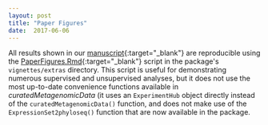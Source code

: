 ```yaml
---
layout: post
title: "Paper Figures"
date:  2017-06-06
---
```


All results shown in our [manuscript](http://biorxiv.org/content/early/2017/01/27/103085){:target="_blank"} are reproducible using the [PaperFigures.Rmd](https://github.com/waldronlab/curatedMetagenomicData/tree/master/vignettes/extras){:target="_blank"} script in the package's `vignettes/extras` directory. This script is useful for demonstrating numerous supervised and unsupervised analyses, but it does not use the most up-to-date convenience functions available in *curatedMetagenomicData* (it uses an `ExperimentHub` object directly instead of the `curatedMetagenomicData()` function, and does not make use of the `ExpressionSet2phyloseq()` function that are now available in the package.
